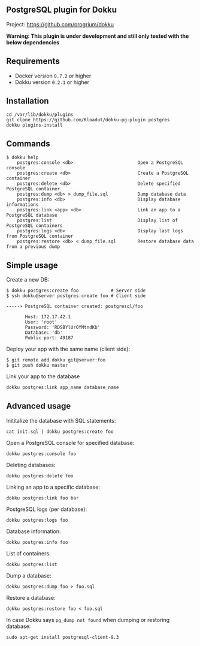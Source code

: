PostgreSQL plugin for Dokku
---------------------------

Project: https://github.com/progrium/dokku

**Warning: This plugin is under development and still only tested with the below dependencies**

Requirements
------------
* Docker version `0.7.2` or higher
* Dokku version `0.2.1` or higher

Installation
------------
```
cd /var/lib/dokku/plugins
git clone https://github.com/Kloadut/dokku-pg-plugin postgres
dokku plugins-install
```


Commands
--------
```
$ dokku help
    postgres:console <db>                        Open a PostgreSQL console
    postgres:create <db>                         Create a PostgreSQL container
    postgres:delete <db>                         Delete specified PostgreSQL container
    postgres:dump <db> > dump_file.sql           Dump database data
    postgres:info <db>                           Display database informations
    postgres:link <app> <db>                     Link an app to a PostgreSQL database
    postgres:list                                Display list of PostgreSQL containers
    postgres:logs <db>                           Display last logs from PostgreSQL container
    postgres:restore <db> < dump_file.sql        Restore database data from a previous dump
```

Simple usage
------------

Create a new DB:
```
$ dokku postgres:create foo            # Server side
$ ssh dokku@server postgres:create foo # Client side

-----> PostgreSQL container created: postgresql/foo

       Host: 172.17.42.1
       User: 'root'
       Password: 'RDSBYlUrOYMtndKb'
       Database: 'db'
       Public port: 49187
```

Deploy your app with the same name (client side):
```
$ git remote add dokku git@server:foo
$ git push dokku master

```

Link your app to the database
```bash
dokku postgres:link app_name database_name
```


Advanced usage
--------------

Inititalize the database with SQL statements:
```
cat init.sql | dokku postgres:create foo
```

Open a PostgreSQL console for specified database:
```
dokku postgres:console foo
```

Deleting databases:
```
dokku postgres:delete foo
```

Linking an app to a specific database:
```
dokku postgres:link foo bar
```

PostgreSQL logs (per database):
```
dokku postgres:logs foo
```

Database information:
```
dokku postgres:info foo
```

List of containers:
```
dokku postgres:list
```

Dump a database:
```
dokku postgres:dump foo > foo.sql
```

Restore a database:
```
dokku postgres:restore foo < foo.sql
```

In case Dokku says `pg_dump not found` when dumping or restoring database:
```
sudo apt-get install postgresql-client-9.3
```
